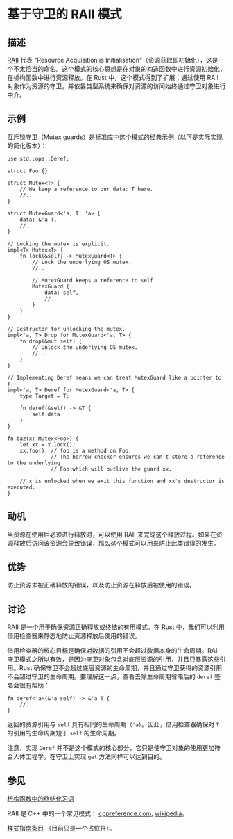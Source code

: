 # 基于守卫的 RAII 模式

## 描述

[RAII][wikipedia] 代表 "Resource Acquisition is Initialisation"（资源获取即初始化），这是一个不太恰当的命名。这个模式的核心思想是在对象的构造函数中进行资源初始化，在析构函数中进行资源释放。在 Rust 中，这个模式得到了扩展：通过使用 RAII 对象作为资源的守卫，并依靠类型系统来确保对资源的访问始终通过守卫对象进行中介。

## 示例

互斥锁守卫（Mutex guards）是标准库中这个模式的经典示例（以下是实际实现的简化版本）：

```rust,ignore
use std::ops::Deref;

struct Foo {}

struct Mutex<T> {
    // We keep a reference to our data: T here.
    //..
}

struct MutexGuard<'a, T: 'a> {
    data: &'a T,
    //..
}

// Locking the mutex is explicit.
impl<T> Mutex<T> {
    fn lock(&self) -> MutexGuard<T> {
        // Lock the underlying OS mutex.
        //..

        // MutexGuard keeps a reference to self
        MutexGuard {
            data: self,
            //..
        }
    }
}

// Destructor for unlocking the mutex.
impl<'a, T> Drop for MutexGuard<'a, T> {
    fn drop(&mut self) {
        // Unlock the underlying OS mutex.
        //..
    }
}

// Implementing Deref means we can treat MutexGuard like a pointer to T.
impl<'a, T> Deref for MutexGuard<'a, T> {
    type Target = T;

    fn deref(&self) -> &T {
        self.data
    }
}

fn baz(x: Mutex<Foo>) {
    let xx = x.lock();
    xx.foo(); // foo is a method on Foo.
              // The borrow checker ensures we can't store a reference to the underlying
              // Foo which will outlive the guard xx.

    // x is unlocked when we exit this function and xx's destructor is executed.
}
```

## 动机

当资源在使用后必须进行释放时，可以使用 RAII 来完成这个释放过程。如果在资源释放后访问该资源会导致错误，那么这个模式可以用来防止此类错误的发生。

## 优势

防止资源未被正确释放的错误，以及防止资源在释放后被使用的错误。

## 讨论

RAII 是一个用于确保资源正确释放或终结的有用模式。在 Rust 中，我们可以利用借用检查器来静态地防止资源释放后使用的错误。

借用检查器的核心目标是确保对数据的引用不会超过数据本身的生命周期。RAII 守卫模式之所以有效，是因为守卫对象包含对底层资源的引用，并且只暴露这些引用。Rust 确保守卫不会超过底层资源的生命周期，并且通过守卫获得的资源引用不会超过守卫的生命周期。要理解这一点，查看去除生命周期省略后的 `deref` 签名会很有帮助：

```rust,ignore
fn deref<'a>(&'a self) -> &'a T {
    //..
}
```

返回的资源引用与 `self` 具有相同的生命周期（`'a`）。因此，借用检查器确保对 `T` 的引用的生命周期短于 `self` 的生命周期。

注意，实现 `Deref` 并不是这个模式的核心部分，它只是使守卫对象的使用更加符合人体工程学。在守卫上实现 `get` 方法同样可以达到目的。

## 参见

[析构函数中的终结化习语](../../idioms/dtor-finally.md)

RAII 是 C++ 中的一个常见模式：
[cppreference.com](http://en.cppreference.com/w/cpp/language/raii),
[wikipedia][wikipedia]。

[wikipedia]: https://en.wikipedia.org/wiki/Resource_Acquisition_Is_Initialization

[样式指南条目](https://doc.rust-lang.org/1.0.0/style/ownership/raii.html)
（目前只是一个占位符）。
